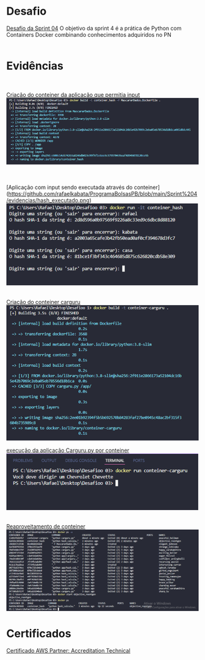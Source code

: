 # Desafio
[Desafio da Sprint 04](https://github.com/rafaelkabata/ProgramaBolsasPB/tree/main/Sprint%204/Desafio)
O objetivo da sprint 4 é a prática de Python com Containers Docker combinando conhecimentos adquiridos no PN
<br/>
<br/>
</div>

# Evidências 
<br/>

[Criação do conteiner da aplicação que permitia input](https://github.com/rafaelkabata/ProgramaBolsasPB/blob/main/Sprint%204/evidencias/Criacao_imagem_hash.png)
![Diagrama](./evidencias/Criacao_imagem_hash.png) 

<br/><br/>
[Aplicação com input sendo executada através do conteiner]<br/>(https://github.com/rafaelkabata/ProgramaBolsasPB/blob/main/Sprint%204/evidencias/hash_executado.png)
![Diagrama](./evidencias/hash_executado.png)
<br/>
<br/>

[Criação do conteiner carguru](https://github.com/rafaelkabata/ProgramaBolsasPB/blob/main/Sprint%204/evidencias/Criacao-conteiner-carguru.png) <br/>
![Diagrama](./evidencias/Criacao-conteiner-carguru.png)


[execução da aplicação Carguru.py por conteiner](https://github.com/rafaelkabata/ProgramaBolsasPB/blob/main/Sprint%204/evidencias/carguru_executado.png)<br/>
![Diagrama](./evidencias/carguru_executado.png)
<br/>
<br/>

[Reaproveitamento de conteiner](https://github.com/rafaelkabata/ProgramaBolsasPB/blob/main/Sprint%204/evidencias/reaproveitar-conteiner.png) <br/>
![Diagrama](./evidencias/reaproveitar-conteiner.png)


</div>

# Certificados

[Certificado AWS Partner: Accreditation Technical](https://github.com/rafaelkabata/ProgramaBolsasPB/blob/main/Sprint%204/certificados/Rafael_Kabata%2013246_3_5266074_1714763432_AWS%20Course%20Completion%20Certificate.pdf)
